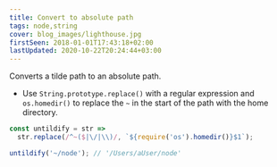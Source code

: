 ```yaml
---
title: Convert to absolute path
tags: node,string
cover: blog_images/lighthouse.jpg
firstSeen: 2018-01-01T17:43:18+02:00
lastUpdated: 2020-10-22T20:24:44+03:00
---
```


Converts a tilde path to an absolute path.

- Use `String.prototype.replace()` with a regular expression and `os.homedir()` to replace the `~` in the start of the path with the home directory.

```js
const untildify = str =>
  str.replace(/^~($|\/|\\)/, `${require('os').homedir()}$1`);
```

```js
untildify('~/node'); // '/Users/aUser/node'
```

